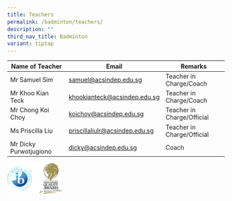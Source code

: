 ```yaml
---
title: Teachers
permalink: /badminton/teachers/
description: ""
third_nav_title: Badminton
variant: tiptap
---
```

<table>
<thead>
  <tr>
    <th> Name of Teacher</th>
    <th>Email</th>
    <th>Remarks </th>
  </tr>
</thead>
<tbody>
  <tr>
    <td>Mr Samuel Sim</td>
    <td><a href="mailto:samuel@acsindep.edu.sg">samuel@acsindep.edu.sg</a></td>
    <td>Teacher in Charge/Coach</td>
  </tr>
  <tr>
    <td>Mr Khoo Kian Teck</td>
    <td><a href="mailto:khookianteck@acsindep.edu.sg">khookianteck@acsindep.edu.sg</a></td>
    <td>Teacher in Charge/Coach</td>
  </tr>
  <tr>
    <td>Mr Chong Koi Choy</td>
    <td><a href="mailto:koichoy@acsindep.edu.sg">koichoy@acsindep.edu.sg</a></td>
    <td>Teacher in Charge/Official</td>
  </tr>
  <tr>
    <td>Ms Priscilla Liu</td>
    <td><a href="mailto:koichoy@acsindep.edu.sg">priscillaliulr@acsindep.edu.sg</a></td>
    <td>Teacher in Charge/Official</td>
  </tr>
  <tr>
    <td>Mr Dicky Purwotjugiono</td>
    <td><a href="mailto:dicky@acsindep.edu.sg">dicky@acsindep.edu.sg</a></td>
    <td>Coach</td>
  </tr>
</tbody>
</table>


<img src="/images/WorldSchool.jpg" style="width:25%">